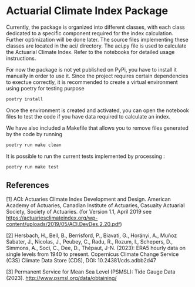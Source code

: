 # Actuarial Climate Index Package

   Currently, the package is organized into different classes, with each class dedicated to a specific component required for the index calculation. Further optimization will be done later. The source files implementing these classes are located in the aci/ directory. The aci.py file is used to calculate the Actuarial Climate Index. Refer to the notebooks for detailed usage instructions.

For now the package is not yet published on PyPi, you have to install it manually in order to use it. Since the project requires certain dependencies to exectue correctly, it is recommended to create a virtual environment using poetry for testing purpose

```bash
poetry install
```
Once the environment is created and activated, you can open the notebook files to test the code if you have data required to calculate an index.

We have also included a Makefile that allows you to remove files generated by the code by running 

```bash
poetry run make clean
```
It is possible to run the current tests implemented by processing : 

```bash
poetry run make test
```

## References

<a id="1">[1]</a>
ACI: Actuaries Climate Index Development and Design. American Academy of Actuaries, Canadian Institute of Actuaries, Casualty Actuarial Society, Society of Actuaries. (for Version 1.1, April 2019 see https://actuariesclimateindex.org/wp-content/uploads/2019/05/ACI.DevDes.2.20.pdf)

<a id="2">[2]</a> 
Hersbach, H., Bell, B., Berrisford, P., Biavati, G., Horányi, A., Muñoz Sabater, J., Nicolas, J., Peubey, C., Radu, R., Rozum, I., Schepers, D., Simmons, A., Soci, C., Dee, D., Thépaut, J-N. (2023): ERA5 hourly data on single levels from 1940 to present. Copernicus Climate Change Service (C3S) Climate Data Store (CDS), DOI: 10.24381/cds.adbb2d47

<a id="3">[3]</a>
Permanent Service for Mean Sea Level (PSMSL): Tide Gauge Data (2023). http://www.psmsl.org/data/obtaining/
